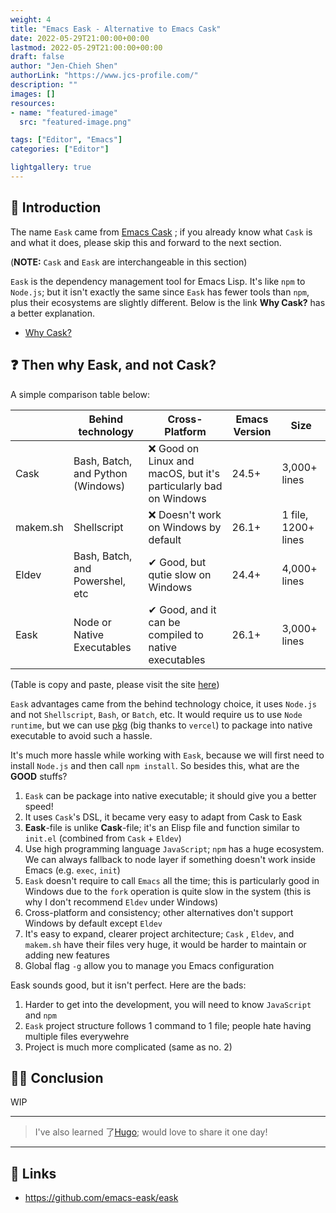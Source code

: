 ```yaml
---
weight: 4
title: "Emacs Eask - Alternative to Emacs Cask"
date: 2022-05-29T21:00:00+00:00
lastmod: 2022-05-29T21:00:00+00:00
draft: false
author: "Jen-Chieh Shen"
authorLink: "https://www.jcs-profile.com/"
description: ""
images: []
resources:
- name: "featured-image"
  src: "featured-image.png"

tags: ["Editor", "Emacs"]
categories: ["Editor"]

lightgallery: true
---
```


## 🔰 Introduction

The name `Eask` came from [Emacs Cask](https://github.com/cask/cask)
; if you already know what `Cask` is and what it does, please skip this and
forward to the next section.

(**NOTE:** `Cask` and `Eask` are interchangeable in this section)

`Eask` is the dependency management tool for Emacs Lisp. It's like `npm` to
`Node.js`; but it isn't exactly the same since `Eask` has fewer tools than `npm`,
plus their ecosystems are slightly different. Below is the link **Why Cask?** has
a better explanation.

* [Why Cask?](https://cask.readthedocs.io/en/latest/guide/introduction.html#introduction-why-cask)

## ❓ Then why Eask, and not Cask?

A simple comparison table below:

|          | Behind technology                 | Cross-Platform                                                   | Emacs Version | Size                |
|----------|-----------------------------------|------------------------------------------------------------------|---------------|---------------------|
| Cask     | Bash, Batch, and Python (Windows) | ❌ Good on Linux and macOS, but it's particularly bad on Windows | 24.5+         | 3,000+ lines        |
| makem.sh | Shellscript                       | ❌ Doesn't work on Windows by default                            | 26.1+         | 1 file, 1200+ lines |
| Eldev    | Bash, Batch, and Powershel, etc   | ✔ Good, but qutie slow on Windows                                | 24.4+         | 4,000+ lines        |
| Eask     | Node or Native Executables        | ✔ Good, and it can be compiled to native executables             | 26.1+         | 3,000+ lines        |

(Table is copy and paste, please visit the site [here](https://emacs-eask.github.io/#-comparisons))

`Eask` advantages came from the behind technology choice, it uses `Node.js` and
not `Shellscript`, `Bash`, or `Batch`, etc. It would require us to use `Node runtime`,
but we can use [pkg](https://www.npmjs.com/package/pkg) (big thanks to `vercel`) to
package into native executable to avoid such a hassle.

It's much more hassle while working with `Eask`, because we will first need to install
`Node.js` and then call `npm install`. So besides this, what are the **GOOD** stuffs?

1. `Eask` can be package into native executable; it should give you a better speed!
2. It uses `Cask`'s DSL, it became very easy to adapt from Cask to Eask
3. **Eask**-file is unlike **Cask**-file; it's an Elisp file and function similar to
`init.el` (combined from `Cask` + `Eldev`)
4. Use high programming language `JavaScript`; `npm` has a huge ecosystem. We can
always fallback to node layer if something doesn't work inside Emacs (e.g. `exec`,
`init`)
5. `Eask` doesn't require to call `Emacs` all the time; this is particularly good
in Windows due to the `fork` operation is quite slow in the system (this is why
I don't recommend `Eldev` under Windows)
6. Cross-platform and consistency; other alternatives don't support Windows by
default except `Eldev`
7. It's easy to expand, clearer project architecture; `Cask` , `Eldev`, and
`makem.sh` have their files very huge, it would be harder to maintain or adding new
features
8. Global flag `-g` allow you to manage you Emacs configuration

Eask sounds good, but it isn't perfect. Here are the bads:

1. Harder to get into the development, you will need to know `JavaScript` and `npm`
2. `Eask` project structure follows 1 command to 1 file; people hate having multiple
files everywehre
3. Project is much more complicated (same as no. 2)

## 🧙‍♂️ Conclusion

WIP

---

> I've also learned 了[Hugo](https://gohugo.io/); would love to share
it one day!

---

## 🔗 Links

* https://github.com/emacs-eask/eask
